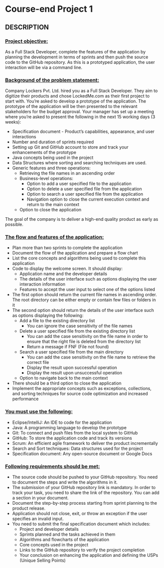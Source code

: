 # Course-end Project 1
## DESCRIPTION

### <ins>Project objective:</ins>
As a Full Stack Developer, complete the features of the application by planning the development in terms of sprints and then push the source code to the GitHub repository. As this is a prototyped application, the user interaction will be via a command line. 


### <ins>Background of the problem statement:</ins>
Company Lockers Pvt. Ltd. hired you as a Full Stack Developer. They aim to digitize their products and chose LockedMe.com as their first project to start with. You’re asked to develop a prototype of the application. The prototype of the application will be then presented to the relevant stakeholders for the budget approval. Your manager has set up a meeting where you’re asked to present the following in the next 15 working days (3 weeks): 

- Specification document - Product’s capabilities, appearance, and user interactions
- Number and duration of sprints required 
- Setting up Git and GitHub account to store and track your enhancements of the prototype 
- Java concepts being used in the project 
- Data Structures where sorting and searching techniques are used. 
- Generic features and three operations: 
  - Retrieving the file names in an ascending order
  - Business-level operations:
    - Option to add a user specified file to the application
    - Option to delete a user specified file from the application
    - Option to search a user specified file from the application
    - Navigation option to close the current execution context and return to the main context
  - Option to close the application
 
The goal of the company is to deliver a high-end quality product as early as possible. 


### <ins>The flow and features of the application:</ins>
- Plan more than two sprints to complete the application
- Document the flow of the application and prepare a flow chart 
- List the core concepts and algorithms being used to complete this application
- Code to display the welcome screen. It should display:
  - Application name and the developer details 
  - The details of the user interface such as options displaying the user interaction information 
  - Features to accept the user input to select one of the options listed 
- The first option should return the current file names in ascending order. The root directory can be either empty or contain few files or folders in it
- The second option should return the details of the user interface such as options displaying the following:
  - Add a file to the existing directory list
    - You can ignore the case sensitivity of the file names 
  - Delete a user specified file from the existing directory list
    - You can add the case sensitivity on the file name in order to ensure that the right file is deleted from the directory list
    - Return a message if FNF (File not found)
  - Search a user specified file from the main directory
    - You can add the case sensitivity on the file name to retrieve the correct file
    - Display the result upon successful operation
    - Display the result upon unsuccessful operation
  - Option to navigate back to the main context
- There should be a third option to close the application
- Implement the appropriate concepts such as exceptions, collections, and sorting techniques for source code optimization and increased performance 


### <ins>You must use the following:</ins>
- Eclipse/IntelliJ: An IDE to code for the application 
- Java: A programming language to develop the prototype 
- Git: To connect and push files from the local system to GitHub 
- GitHub: To store the application code and track its versions 
- Scrum: An efficient agile framework to deliver the product incrementally 
- Search and Sort techniques: Data structures used for the project 
- Specification document: Any open-source document or Google Docs 

 
### <ins>Following requirements should be met:</ins>
- The source code should be pushed to your GitHub repository. You need to document the steps and write the algorithms in it.
- The submission of your GitHub repository link is mandatory. In order to track your task, you need to share the link of the repository. You can add a section in your document. 
- Document the step-by-step process starting from sprint planning to the product release. 
- Application should not close, exit, or throw an exception if the user specifies an invalid input.
- You need to submit the final specification document which includes: 
  - Project and developer details 
  - Sprints planned and the tasks achieved in them 
  - Algorithms and flowcharts of the application 
  - Core concepts used in the project 
  - Links to the GitHub repository to verify the project completion 
  - Your conclusion on enhancing the application and defining the USPs (Unique Selling Points)

